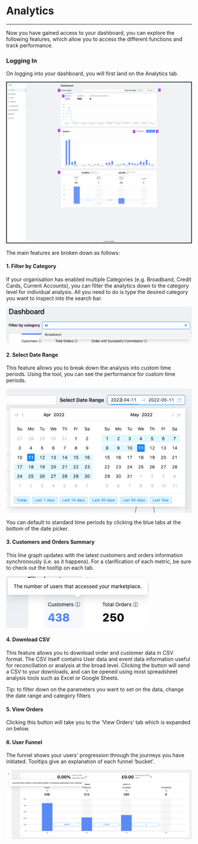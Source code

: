 # Analytics
-----------------

Now you have gained access to your dashboard, you can explore the following features, which allow you to access the different functions and track performance.

### Logging In

On logging into your dashboard, you will first land on the Analytics tab.

![](/docs/partners/images/cp-analytics-screen.png)

The main features are broken down as follows:

#### 1\. Filter by Category

If your organisation has enabled multiple Categories (e.g. Broadband, Credit Cards, Current Accounts), you can filter the analytics down to the category level for individual analysis. All you need to do is type the desired category you want to inspect into the search bar.

![](/docs/partners/images/cp-category-filter.png)

#### 2\. Select Date Range

This feature allows you to break down the analysis into custom time periods. Using the tool, you can see the performance for custom time periods.

![](/docs/partners/images/cp-date-picker.png)

You can default to standard time periods by clicking the blue tabs at the bottom of the date picker.

#### 3\. Customers and Orders Summary

This line graph updates with the latest customers and orders information synchronously (i.e. as it happens). For a clarification of each metric, be sure to check out the tooltip on each tab.

![](/docs/partners/images/cp-tooltip.png)

#### 4\. Download CSV

This feature allows you to download order and customer data in CSV format. The CSV itself contains User data and event data information useful for reconciliation or analysis at the broad level. Clicking the button will send a CSV to your downloads, and can be opened using most spreadsheet analysis tools such as Excel or Google Sheets.

Tip: to filter down on the parameters you want to set on the data, change the date range and category filters

#### 5\. View Orders

Clicking this button will take you to the ‘View Orders’ tab which is expanded on below.

#### 6\. User Funnel

The funnel shows your users' progression through the journeys you have initiated. Tooltips give an explanation of each funnel ‘bucket’.

![](/docs/partners/images/cp-funnel.png)